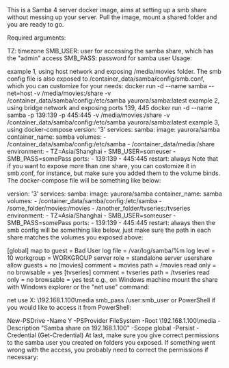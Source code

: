 This is a Samba 4 server docker image, aims at setting up a smb share without messing up your server. Pull the image, mount a shared folder and you are ready to go.

Required arguments:

TZ: timezone
SMB_USER: user for accessing the samba share, which has the "admin" access
SMB_PASS: password for samba user
Usage:

example 1, using host network and exposing /media/movies folder. The smb config file is also exposed to /container_data/samba/config/smb.conf, which you can customize for your needs:
docker run -d --name samba --net=host -v /media/movies:/share -v /container_data/samba/config:/etc/samba yaurora/samba:latest
example 2, using bridge network and exposing ports 139, 445
docker run -d --name samba -p 139:139 -p 445:445 -v /media/movies:/share -v /container_data/samba/config:/etc/samba yaurora/samba:latest
example 3, using docker-compose
version: '3'
services:
  samba:
    image: yaurora/samba
    container_name: samba
    volumes:
      - /container_data/samba/config:/etc/samba
      - /container_data/media:/share
    environment:
      - TZ=Asia/Shanghai
      - SMB_USER=someuser
      - SMB_PASS=somePass
    ports:
      - 139:139
      - 445:445
    restart: always
Note that if you want to expose more than one share, you can costomize it in smb.conf, for instance, but make sure you added them to the volume binds. The docker-compose file will be something like below:

version: '3'
services:
  samba:
    image: yaurora/samba
    container_name: samba
    volumes:
      - /container_data/samba/config:/etc/samba
      - /some_folder/movies:/movies
      - /another_folder/tvseries:/tvseries
    environment:
      - TZ=Asia/Shanghai
      - SMB_USER=someuser
      - SMB_PASS=somePass
    ports:
      - 139:139
      - 445:445
    restart: always
then the smb config will be something like below, just make sure the path in each share matches the volumes you exposed above:

[global]
   map to guest = Bad User
   log file = /var/log/samba/%m
   log level = 10
   workgroup = WORKGROUP
   server role = standalone server
   usershare allow guests = no
[movies]
    comment = movies
    path = /movies
    read only = no
    browsable = yes
[tvseries]
    comment = tvseries
    path = /tvseries
    read only = no
    browsable = yes
test
e.g., on Windows machine mount the share with Windows explorer or the "net use" command:

net use X: \\192.168.1.100\media smb_pass /user:smb_user
or PowerShell if you would like to access it from PowerShell:

New-PSDrive -Name Y -PSProvider FileSystem -Root \\192.168.1.100\media -Description "Samba share on 192.168.1.100" -Scope global -Persist -Credential (Get-Credential)
At last, make sure you give correct permissions to the samba user you created on folders you exposed. If something went wrong with the access, you probably need to correct the permissions if necessary:

```shell docker exec -it samba /bin/bash chown -R SMB_USER: /share # replace SMB_USER with the username you created in your docker run commend, and replace the path with your own value
